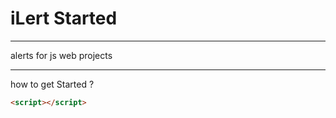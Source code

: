 # iLert Started
***
alerts for js web projects
***
how to get Started ?
```html
<script></script>
```
